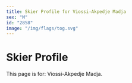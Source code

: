 ```yaml
---
title: Skier Profile for Viossi-Akpedje Madja
sex: "M"
id: "2858"
image: "/img/flags/tog.svg" 
---
```


# Skier Profile

This page is for: Viossi-Akpedje Madja.
    